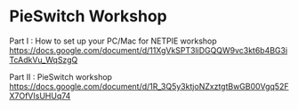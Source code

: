 # PieSwitch Workshop

Part I : How to set up your PC/Mac for NETPIE workshop
https://docs.google.com/document/d/11XgVkSPT3liDGQQW9vc3kt6b4BG3iTcAdkVu_WqSzgQ

Part II : PieSwitch workshop
https://docs.google.com/document/d/1R_3Q5y3ktjoNZxztgtBwGB00Vgq52FX7OfVIsUHUq74
